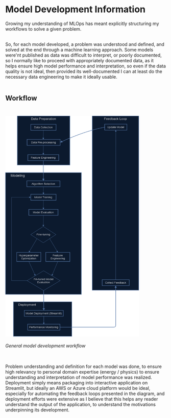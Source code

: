 # Model Development Information
Growing my understanding of MLOps has meant explicitly structuring my workflows to solve a given problem.<br><br>

So, for each model developed, a problem was understood and defined, and solved at the end through a machine learning approach. Some models were'nt published as data was difficult to interpret, or poorly documented, so I normally like to proceed with appropriately documented data, as it helps ensure high model performance and interpretation, so even if the data quality is not ideal, then provided its well-documented I can at least do the necessary data engineering to make it ideally usable.<br><br>

## Workflow<br><br>
<img src="workflow.png" alt="workflow" width="419" height="692"/><br><br>
*General model development workflow*<br><br><br>

Problem understanding and definition for each model was done, to ensure high relevancy to personal domain expertise (energy / physics) to ensure understanding and interpretation of model performance was realized. Deployment simply means packaging into interactive application on Streamlit, but ideally an AWS or Azure cloud platform would be ideal, especially for automating the feedback loops presented in the diagram, and deployment efforts were extensive as I believe that this helps any reader understand the output of the application, to understand the motivations underpinning its development.<br><br>